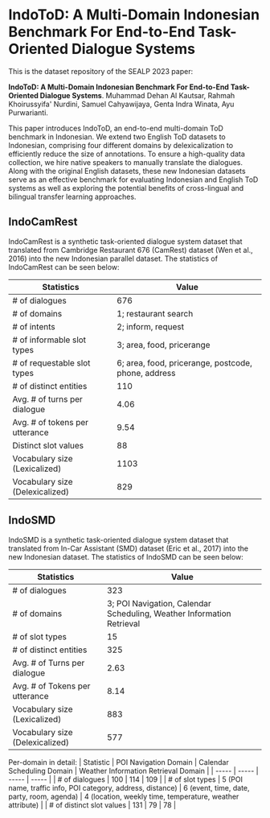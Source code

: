 # IndoToD: A Multi-Domain Indonesian Benchmark For End-to-End Task-Oriented Dialogue Systems

This is the dataset repository of the SEALP 2023 paper: 

**IndoToD: A Multi-Domain Indonesian Benchmark For End-to-End Task-Oriented Dialogue Systems**. Muhammad Dehan Al Kautsar, Rahmah Khoirussyifa' Nurdini, Samuel Cahyawijaya, Genta Indra Winata, Ayu Purwarianti.

This paper introduces IndoToD, an end-to-end multi-domain ToD benchmark in Indonesian. We extend two English ToD datasets to Indonesian, comprising four different domains by delexicalization to efficiently reduce the size of annotations. To ensure a high-quality data collection, we hire native speakers to manually translate the dialogues. Along with the original English datasets, these new Indonesian datasets serve as an effective benchmark for evaluating Indonesian and English ToD systems as well as exploring the potential benefits of cross-lingual and bilingual transfer learning approaches.

## IndoCamRest

IndoCamRest is a synthetic task-oriented dialogue system dataset that translated from Cambridge Restaurant 676 (CamRest) dataset (Wen et al., 2016) into the new Indonesian parallel dataset. The statistics of IndoCamRest can be seen below:

| Statistics | Value |
| ------ | ------ |
| \# of dialogues | 676 |
| \# of domains | 1; restaurant search |
| \# of intents | 2; inform, request |
| \# of informable slot types | 3; area, food, pricerange |
| \# of requestable slot types | 6; area, food, pricerange, postcode, phone, address |
| \# of distinct entities | 110 |
| Avg. \# of turns per dialogue | 4.06 |
| Avg. \# of tokens per utterance | 9.54 |
| Distinct slot values | 88 |
| Vocabulary size (Lexicalized) | 1103 |
| Vocabulary size (Delexicalized) | 829 |

## IndoSMD

IndoSMD is a synthetic task-oriented dialogue system dataset that translated from In-Car Assistant (SMD) dataset (Eric et al., 2017) into the new Indonesian dataset. The statistics of IndoSMD can be seen below:

| Statistics | Value |
| ------ | ------ |
| \# of dialogues | 323 |
| \# of domains | 3; POI Navigation, Calendar Scheduling, Weather Information Retrieval |
| \# of slot types | 15 |
| \# of distinct entities | 325 |
| Avg. \# of Turns per dialogue | 2.63 |
| Avg. \# of Tokens per utterance | 8.14 |
| Vocabulary size (Lexicalized) | 883 |
| Vocabulary size (Delexicalized) | 577 |

Per-domain in detail:
| Statistic | POI Navigation Domain | Calendar Scheduling Domain | Weather Information Retrieval Domain |
| ----- | ----- | ----- | ----- |
| # of dialogues | 100  | 114 | 109 |
| # of slot types | 5 (POI name, traffic info, POI category, address, distance) | 6 (event, time, date, party, room, agenda) | 4 (location, weekly time, temperature, weather attribute) |
| # of distinct slot values | 131 | 79 | 78 |
